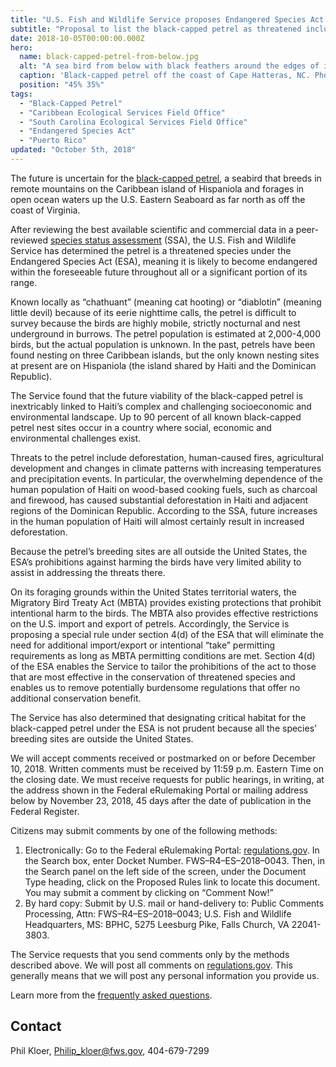 ```yaml
---
title: "U.S. Fish and Wildlife Service proposes Endangered Species Act protection for “little devil” Caribbean seabird"
subtitle: "Proposal to list the black-capped petrel as threatened includes a special rule to eliminate unnecessary permitting restrictions"
date: 2018-10-05T00:00:00.000Z
hero:
  name: black-capped-petrel-from-below.jpg
  alt: "A sea bird from below with black feathers around the edges of its wings and a white breast with the ocean in the background."
  caption: 'Black-capped petrel off the coast of Cape Hatteras, NC. Photo © Brian Patteson, <a href="http://seabirding.com">seabirding.com</a>, used with permission.'
  position: "45% 35%"
tags:
  - "Black-Capped Petrel"
  - "Caribbean Ecological Services Field Office"
  - "South Carolina Ecological Services Field Office"
  - "Endangered Species Act"
  - "Puerto Rico"
updated: "October 5th, 2018"
---
```


The future is uncertain for the [black-capped petrel](/wildlife/birds/black-capped-petrel), a seabird that breeds in remote mountains on the Caribbean island of Hispaniola and forages in open ocean waters up the U.S. Eastern Seaboard as far north as off the coast of Virginia.

After reviewing the best available scientific and commercial data in a peer-reviewed [species status assessment](https://ecos.fws.gov/ServCat/DownloadFile/156429) (SSA), the U.S. Fish and Wildlife Service has determined the petrel is a threatened species under the Endangered Species Act (ESA), meaning it is likely to become endangered within the foreseeable future throughout all or a significant portion of its range.

Known locally as “chathuant” (meaning cat hooting) or “diablotin” (meaning little devil) because of its eerie nighttime calls, the petrel is difficult to survey because the birds are highly mobile, strictly nocturnal and nest underground in burrows. The petrel population is estimated at 2,000-4,000 birds, but the actual population is unknown. In the past, petrels have been found nesting on three Caribbean islands, but the only known nesting sites at present are on Hispaniola (the island shared by Haiti and the Dominican Republic).

The Service found that the future viability of the black-capped petrel is inextricably linked to Haiti’s complex and challenging socioeconomic and environmental landscape. Up to 90 percent of all known black-capped petrel nest sites occur in a country where social, economic and environmental challenges exist.

Threats to the petrel include deforestation, human-caused fires, agricultural development and changes in climate patterns with increasing temperatures and precipitation events. In particular, the overwhelming dependence of the human population of Haiti on wood-based cooking fuels, such as charcoal and firewood, has caused substantial deforestation in Haiti and adjacent regions of the Dominican Republic. According to the SSA, future increases in the human population of Haiti will almost certainly result in increased deforestation.

Because the petrel’s breeding sites are all outside the United States, the ESA’s prohibitions against harming the birds have very limited ability to assist in addressing the threats there.

On its foraging grounds within the United States territorial waters, the Migratory Bird Treaty Act (MBTA) provides existing protections that prohibit intentional harm to the birds. The MBTA also provides effective restrictions on the U.S. import and export of petrels. Accordingly, the Service is proposing a special rule under section 4(d) of the ESA that will eliminate the need for additional import/export or intentional “take” permitting requirements as long as MBTA permitting conditions are met. Section 4(d) of the ESA enables the Service to tailor the prohibitions of the act to those that are most effective in the conservation of threatened species and enables us to remove potentially burdensome regulations that offer no additional conservation benefit.

The Service has also determined that designating critical habitat for the black-capped petrel under the ESA is not prudent because all the species’ breeding sites are outside the United States.

We will accept comments received or postmarked on or before December 10, 2018. Written comments must be received by 11:59 p.m. Eastern Time on the closing date. We must receive requests for public hearings, in writing, at the address shown in the Federal eRulemaking Portal or mailing address below by November 23, 2018, 45 days after the date of publication in the Federal Register.

Citizens may submit comments by one of the following methods:

1. Electronically: Go to the Federal eRulemaking Portal: [regulations.gov](https://www.regulations.gov). In the Search box, enter Docket Number. FWS–R4–ES–2018–0043. Then, in the Search panel on the left side of the screen, under the Document Type heading, click on the Proposed Rules link to locate this document. You may submit a comment by clicking on “Comment Now!”
2. By hard copy: Submit by U.S. mail or hand-delivery to: Public Comments Processing, Attn: FWS–R4–ES–2018–0043; U.S. Fish and Wildlife Headquarters, MS: BPHC, 5275 Leesburg Pike, Falls Church, VA 22041-3803.

The Service requests that you send comments only by the methods described above. We will post all comments on [regulations.gov](https://www.regulations.gov). This generally means that we will post any personal information you provide us.

Learn more from the [frequently asked questions](/faq/proposed-listing-of-the-black-capped-petrel-as-threatened).

## Contact

Phil Kloer, [Philip_kloer@fws.gov](mailto:Philip_kloer@fws.gov), 404-679-7299
